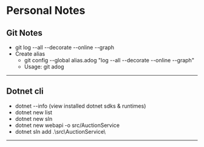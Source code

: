 # Personal Notes

## Git Notes
- git log --all --decorate --online --graph
- Create alias 
    - git config --global alias.adog "log --all --decorate --online --graph"
    - Usage: git adog
----
## Dotnet cli
- dotnet --info (view installed dotnet sdks & runtimes)
- dotnet new list
- dotnet new sln
- dotnet new webapi -o src/AuctionService
- dotnet sln add .\src\AuctionService\
----

